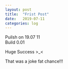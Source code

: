 ```yaml
---
layout: post
title:  "Frist Post"
date:   2019-07-11
categories: log
---
```

Puilsh on 19.07 11<br>
Build 0.01

Huge Success >_<

That was a joke fat chance!!!
